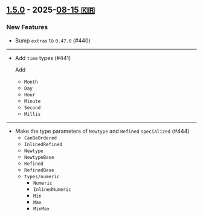 ## [1.5.0](https://github.com/kevin-lee/refined4s/issues?q=is%3Aissue%20is%3Aclosed%20-label%3Ainvalid%20-label%3Awontfix%20milestone%3Am25) - 2025-[08-15 🇰🇷](https://en.wikipedia.org/wiki/National_Liberation_Day_of_Korea)

### New Features

* Bump `extras` to `0.47.0` (#440)
***
* Add `time` types (#441)

  Add
  - `Month`
  - `Day`
  - `Hour`
  - `Minute`
  - `Second`
  - `Millis`
***
* Make the type parameters of `Newtype` and `Refined` `specialized` (#444)
  - `CanBeOrdered`
  - `InlinedRefined`
  - `Newtype`
  - `NewtypeBase`
  - `Refined`
  - `RefinedBase`
  - `types/numeric`
    - `Numeric`
    - `InlinedNumeric`
    - `Min`
    - `Max`
    - `MinMax`
